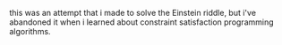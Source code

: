 this was an attempt that i made to solve the Einstein riddle, but i've abandoned it when i learned about constraint satisfaction programming algorithms.
